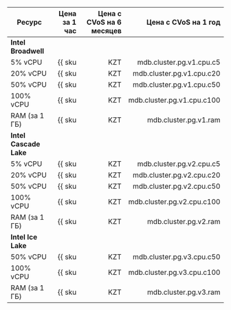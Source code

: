 
| Ресурс        | Цена за 1 час                                   | Цена с CVoS на 6 месяцев                                                     | Цена с CVoS на 1 год                                                         |
|---------------|------------------------------------------------:|-----------------------------------------------------------------------------:|-----------------------------------------------------------------------------:|
| **Intel Broadwell**                                                                                                                                                                                                           |
| 5% vCPU       | {{ sku|KZT|mdb.cluster.pg.v1.cpu.c5|string }}   | −                                                                            | −                                                                            |
| 20% vCPU      | {{ sku|KZT|mdb.cluster.pg.v1.cpu.c20|string }}  | −                                                                            | −                                                                            |
| 50% vCPU      | {{ sku|KZT|mdb.cluster.pg.v1.cpu.c50|string }}  | −                                                                            | −                                                                            |
| 100% vCPU     | {{ sku|KZT|mdb.cluster.pg.v1.cpu.c100|string }} | −                                                                            | −                                                                            |
| RAM (за 1 ГБ) | {{ sku|KZT|mdb.cluster.pg.v1.ram|string }}      | −                                                                            | −                                                                            |
| **Intel Cascade Lake**                                                                                                                                                                                                        |
| 5% vCPU       | {{ sku|KZT|mdb.cluster.pg.v2.cpu.c5|string }}   | −                                                                            | −                                                                            |
| 20% vCPU      | {{ sku|KZT|mdb.cluster.pg.v2.cpu.c20|string }}  | −                                                                            | −                                                                            |
| 50% vCPU      | {{ sku|KZT|mdb.cluster.pg.v2.cpu.c50|string }}  | −                                                                            | −                                                                            |
| 100% vCPU     | {{ sku|KZT|mdb.cluster.pg.v2.cpu.c100|string }} | {{ sku|KZT|v1.commitment.selfcheckout.m6.mdb.pg.cpu.c100.v2|string }} (-15%) | {{ sku|KZT|v1.commitment.selfcheckout.y1.mdb.pg.cpu.c100.v2|string }} (-22%) |
| RAM (за 1 ГБ) | {{ sku|KZT|mdb.cluster.pg.v2.ram|string }}      | {{ sku|KZT|v1.commitment.selfcheckout.m6.mdb.pg.ram.v2|string }} (-15%)      | {{ sku|KZT|v1.commitment.selfcheckout.y1.mdb.pg.ram.v2|string }} (-22%)      |
| **Intel Ice Lake**                                                                                                                                                                                                            |
| 50% vCPU      | {{ sku|KZT|mdb.cluster.pg.v3.cpu.c50|string }}  | −                                                                            | −                                                                            |
| 100% vCPU     | {{ sku|KZT|mdb.cluster.pg.v3.cpu.c100|string }} | {{ sku|KZT|v1.commitment.selfcheckout.m6.mdb.pg.cpu.c100.v3|string }} (-15%) | {{ sku|KZT|v1.commitment.selfcheckout.y1.mdb.pg.cpu.c100.v3|string }} (-22%) |
| RAM (за 1 ГБ) | {{ sku|KZT|mdb.cluster.pg.v3.ram|string }}      | {{ sku|KZT|v1.commitment.selfcheckout.m6.mdb.pg.ram.v3|string }} (-15%)      | {{ sku|KZT|v1.commitment.selfcheckout.y1.mdb.pg.ram.v3|string }} (-22%)      |



